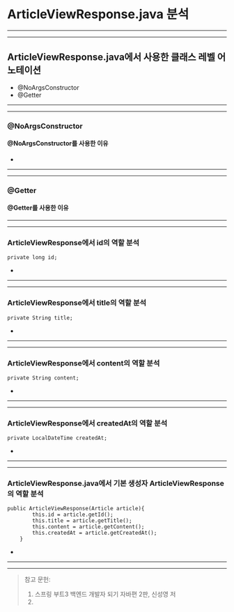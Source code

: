 # ArticleViewResponse.java 분석

--- 

---

## ArticleViewResponse.java에서 사용한 클래스 레벨 어노테이션

- @NoArgsConstructor
- @Getter

---

---

### @NoArgsConstructor
#### @NoArgsConstructor를 사용한 이유

-

---

---

### @Getter
#### @Getter를 사용한 이유

---

---


### ArticleViewResponse에서 id의 역할 분석

```
private long id;
```

-

---

---

### ArticleViewResponse에서 title의 역할 분석

```
private String title;
```

-

---

---

### ArticleViewResponse에서 content의 역할 분석

```
private String content;
```

-

---

---

### ArticleViewResponse에서 createdAt의 역할 분석

```
private LocalDateTime createdAt;
```

-

---

---

### ArticleViewResponse.java에서 기본 생성자 ArticleViewResponse의 역할 분석

```
public ArticleViewResponse(Article article){
        this.id = article.getId();
        this.title = article.getTitle();
        this.content = article.getContent();
        this.createdAt = article.getCreatedAt();
    }
```

-

---

---

> 참고 문헌:
> 1. 스프링 부트3 백엔드 개발자 되기 자바편 2판, 신성영 저
> 2.